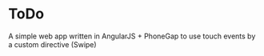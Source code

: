 # ToDo
A simple web app written in AngularJS + PhoneGap to use touch events by a custom directive (Swipe)
